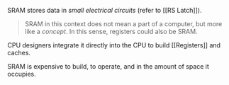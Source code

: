 SRAM stores data in *small electrical circuits* (refer to [[RS Latch]]).

 > SRAM in this context does not mean a part of a computer, but more like a *concept*. In this sense, registers could also be SRAM.

CPU designers integrate it directly into the CPU to build [[Registers]] and caches.

SRAM is expensive to build, to operate, and in the amount of space it occupies.